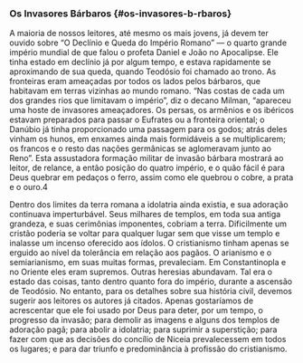 ### Os Invasores Bárbaros {#os-invasores-b-rbaros}

A maioria de nossos leitores, até mesmo os mais jovens, já devem ter ouvido sobre “O Declínio e Queda do Império Romano” — o quarto grande império mundial de que falou o profeta Daniel e João no Apocalipse. Ele tinha estado em declínio já por algum tempo, e estava rapidamente se aproximando de sua queda, quando Teodósio foi chamado ao trono. As fronteiras eram ameaçadas por todos os lados pelos bárbaros, que habitavam em terras vizinhas ao mundo romano. “Nas costas de cada um dos grandes rios que limitavam o império”, diz o decano Milman, “apareceu uma hoste de invasores ameaçadores. Os persas, os armênios e os ibéricos estavam preparados para passar o Eufrates ou a fronteira oriental; o Danúbio já tinha proporcionado uma passagem para os godos; atrás deles vinham os hunos, em enxames ainda mais formidáveis a se multiplicarem; os francos e o resto das nações germânicas se aglomeravam junto ao Reno”. Esta assustadora formação militar de invasão bárbara mostrará ao leitor, de relance, a então posição do quatro império, e o quão fácil é para Deus quebrar em pedaços o ferro, assim como ele quebrou o cobre, a prata e o ouro.4

Dentro dos limites da terra romana a idolatria ainda existia, e sua adoração continuava imperturbável. Seus milhares de templos, em toda sua antiga grandeza, e suas cerimônias imponentes, cobriam a terra. Dificilmente um cristão poderia se voltar para qualquer lugar sem que visse um templo e inalasse um incenso oferecido aos ídolos. O cristianismo tinham apenas se erguido ao nível da tolerância em relação aos pagãos. O arianismo e o semiarianismo, em suas muitas formas, prevaleciam. Em Constantinopla e no Oriente eles eram supremos. Outras heresias abundavam. Tal era o estado das coisas, tanto dentro quanto fora do império, durante a ascensão de Teodósio. No entanto, para os detalhes sobre sua história civil, devemos sugerir aos leitores os autores já citados. Apenas gostaríamos de acrescentar que ele foi usado por Deus para deter, por um tempo, o progresso da invasão; para demolir as imagens e alguns dos templos de adoração pagã; para abolir a idolatria; para suprimir a superstição; para fazer com que as decisões do concílio de Niceia prevalecessem em todos os lugares; e para dar triunfo e predominância à profissão do cristianismo.